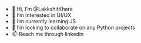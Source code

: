 - 👋 Hi, I’m @LakkshitKhare
- 👀 I’m interested in UI/UX 
- 🌱 I’m currently learning JS
- 💞️ I’m looking to collaborate on any Python projects  
- 📫 Reach me through linkedin

<!---
LakkshitKhare/LakkshitKhare is a ✨ special ✨ repository because its `README.md` (this file) appears on your GitHub profile.
You can click the Preview link to take a look at your changes.
--->
